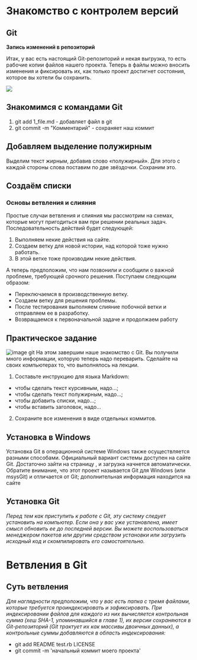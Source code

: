 # Знакомство с контролем версий

## Git

**Запись изменений в репозиторий**

Итак, у вас есть настоящий Git-репозиторий и некая выгрузка, то есть рабочие копии
файлов нашего проекта. Теперь в файлы можно вносить изменения и фиксировать
их, как только проект достигнет состояния, которое вы хотели бы сохранить.

![](sl20.jpg)


## Знакомимся с командами Git
1. git add 1_file.md - добавляет файл в git
2. git commit -m "Комментарий" - сохраняет наш коммит
## Добавляем выделение полужирным
Выделим текст жирным, добавив слово «полужирный». Для этого с каждой стороны слова
поставим по две звёздочки. Сохраним это. 
## Создаём списки

### **Основы ветвления и слияния**
Простые случаи ветвления и слияния мы рассмотрим на схемах, которые могут
пригодиться вам при решении реальных задач. Последовательность действий будет
следующей:
1. Выполняем некие действия на сайте.
2. Создаем ветку для новой истории, над которой тоже нужно работать.
3. В этой ветке тоже производим некие действия.

А теперь предположим, что нам позвонили и сообщили о важной проблеме, требующей срочного решения. Поступаем следующим образом:
* Переключаемся в производственную ветку.
* Создаем ветку для решения проблемы.
* После тестирования выполняем слияние побочной ветки и отправляем ее
в разработку.
* Возвращаемся к первоначальной задаче и продолжаем работу

            
## Практическое задание
![image git](git.png)
На этом завершим наше знакомство с Git. Вы получили много информации, которую теперь
надо переварить.
Сделайте на своих компьютерах то, что выполнялось на лекции.
1. Составьте инструкцию для языка Markdown:
* чтобы сделать текст курсивным, надо…;
* чтобы сделать текст полужирным, надо…;
* чтобы добавить списки, надо…;
* чтобы вставить заголовок, надо…
2. Сохраните все изменения в виде отдельных коммитов.



## Установка в Windows

Установка Git в операционной системе Windows также осуществляется разными
способами. Официальный вариант системы доступен на сайте Git. Достаточно
зайти на страницу , и загрузка начнется автоматически. Обратите внимание, что этот проект называется Git для Windows (или
msysGit) и отличается от Git; дополнительная информация находится на сайте
## Установка Git

_Перед тем как приступить к работе с Git, эту систему следует установить на компьютер. Если она у вас уже установлена, имеет смысл обновить ее до последней
версии. Вы можете воспользоваться менеджером пакетов или другим средством
установки или загрузить исходный код и скомпилировать его самостоятельно._

# Ветвления в Git

## Суть ветвления

_Для наглядности предположим, что у вас есть папка с тремя файлами, которые
требуется проиндексировать и зафиксировать. При индексировании файлов для
каждого из них вычисляется контрольная сумма (хеш SHA-1, упоминавшийся в
главе 1), их версии сохраняются в Git-репозиторий (Git трактует их как массивы
двоичных данных), а контрольные суммы добавляются в область индексирования:_
* git add README test.rb LICENSE
* git commit -m 'начальный коммит моего проекта'

